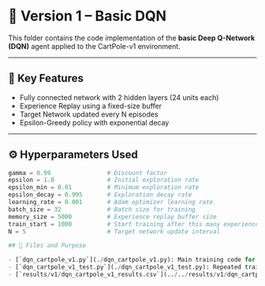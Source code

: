 # 🧠 Version 1 – Basic DQN

This folder contains the code implementation of the **basic Deep Q-Network (DQN)** agent applied to the CartPole-v1 environment.

---

## 📌 Key Features

- Fully connected network with 2 hidden layers (24 units each)
- Experience Replay using a fixed-size buffer
- Target Network updated every N episodes
- Epsilon-Greedy policy with exponential decay

---

## ⚙️ Hyperparameters Used

```python
gamma = 0.99                # Discount factor  
epsilon = 1.0               # Initial exploration rate  
epsilon_min = 0.01          # Minimum exploration rate  
epsilon_decay = 0.995       # Exploration decay rate  
learning_rate = 0.001       # Adam optimizer learning rate  
batch_size = 32             # Batch size for training  
memory_size = 5000          # Experience replay buffer size  
train_start = 1000          # Start training after this many experiences  
N = 5                       # Target network update interval  

## 📁 Files and Purpose

- [`dqn_cartpole_v1.py`](./dqn_cartpole_v1.py): Main training code for basic DQN  
- [`dqn_cartpole_v1_test.py`](./dqn_cartpole_v1_test.py): Repeated training script for statistical evaluation  
- [`results/v1/dqn_cartpole_v1_results.csv`](../../results/v1/dqn_cartpole_v1_results.csv): Output CSV of 50 trials
